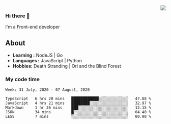<img align='right' src="https://github-readme-stats.vercel.app/api?username=strugglebak&show_icons=true">

### Hi there 👋

I'm a Front-end developer

## About

-  **Learning :** NodeJS | Go
-  **Languages :** JavaScript | Python
-  **Hobbies:** Death Stranding | Ori and the Blind Forest

### My code time

<!--START_SECTION:waka-->
```text
Week: 31 July, 2020 - 07 August, 2020

TypeScript   6 hrs 20 mins   ████████████░░░░░░░░░░░░░   47.88 % 
JavaScript   4 hrs 21 mins   ████████░░░░░░░░░░░░░░░░░   32.97 % 
Markdown     1 hr 36 mins    ███░░░░░░░░░░░░░░░░░░░░░░   12.15 % 
JSON         34 mins         █░░░░░░░░░░░░░░░░░░░░░░░░   04.40 % 
LESS         7 mins          ░░░░░░░░░░░░░░░░░░░░░░░░░   00.90 %
```
<!--END_SECTION:waka-->
